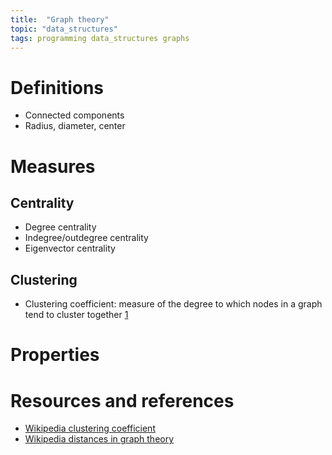 ```yaml
---
title:  "Graph theory"
topic: "data_structures"
tags: programming data_structures graphs
---
```


# Definitions
* Connected components
* Radius, diameter, center

# Measures
## Centrality
* Degree centrality
* Indegree/outdegree centrality
* Eigenvector centrality

## Clustering
* Clustering coefficient: measure of the degree to which nodes in a graph tend to cluster together [1](https://en.wikipedia.org/wiki/Clustering_coefficient)

# Properties


# Resources and references
* [Wikipedia clustering coefficient](https://en.wikipedia.org/wiki/Clustering_coefficient)
* [Wikipedia distances in graph theory](https://en.wikipedia.org/wiki/Distance_(graph_theory))

